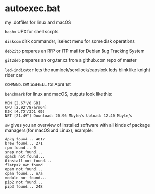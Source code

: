 # autoexec.bat
my .dotfiles for linux and macOS

`bashx` UPX for shell scripts

`diskcom` disk commander, iselect menu for some disk operations

`deb2itp` prepares an RFP or ITP mail for Debian Bug Tracking System

`git2deb` prepares an orig.tar.xz from a github.com repo of master

`led-indicator` lets the numlock/scrollock/capslock leds blink like knight rider car

`COMMAND.COM` $SHELL for April 1st

`benchmark` for linux and macOS, outputs look like this:
```
MEM [2.67"/8 GB]
CPU [2.92"/8/arm64]
DSK [4.75"/251 GB]
NET [21.49"] Download: 20.96 Mbyte/s Upload: 12.40 Mbyte/s
```

`sw` gives you an overview of installed software with all kinds of package managers (for macOS and Linux), example:
```
dpkg found... 4817
brew found... 271
rpm found... 0
snap not found...
spack not found...
0install not found...
flatpak not found...
opam not found...
cpan found... n/a
module not found...
pip2 not found...
pip3 found... 248
```
